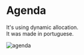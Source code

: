 # Agenda
It's using dynamic allocation.<br>
It was made in portuguese.

![agenda](https://user-images.githubusercontent.com/29846498/30549065-27c995fc-9c6a-11e7-9a8b-321d1eea2fa6.png)
